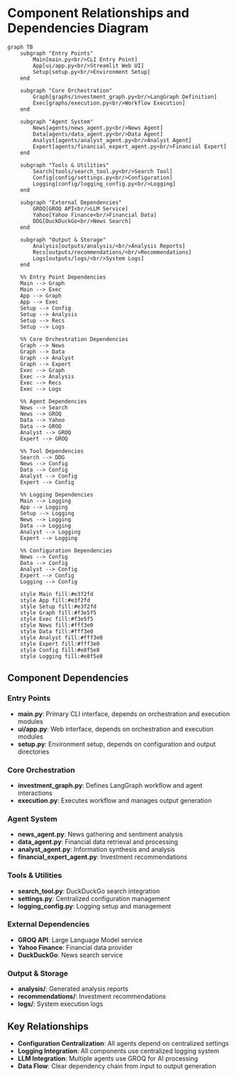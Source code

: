 # Component Relationships and Dependencies Diagram

```mermaid
graph TB
    subgraph "Entry Points"
        Main[main.py<br/>CLI Entry Point]
        App[ui/app.py<br/>Streamlit Web UI]
        Setup[setup.py<br/>Environment Setup]
    end
    
    subgraph "Core Orchestration"
        Graph[graphs/investment_graph.py<br/>LangGraph Definition]
        Exec[graphs/execution.py<br/>Workflow Execution]
    end
    
    subgraph "Agent System"
        News[agents/news_agent.py<br/>News Agent]
        Data[agents/data_agent.py<br/>Data Agent]
        Analyst[agents/analyst_agent.py<br/>Analyst Agent]
        Expert[agents/financial_expert_agent.py<br/>Financial Expert]
    end
    
    subgraph "Tools & Utilities"
        Search[tools/search_tool.py<br/>Search Tool]
        Config[config/settings.py<br/>Configuration]
        Logging[config/logging_config.py<br/>Logging]
    end
    
    subgraph "External Dependencies"
        GROQ[GROQ API<br/>LLM Service]
        Yahoo[Yahoo Finance<br/>Financial Data]
        DDG[DuckDuckGo<br/>News Search]
    end
    
    subgraph "Output & Storage"
        Analysis[outputs/analysis/<br/>Analysis Reports]
        Recs[outputs/recommendations/<br/>Recommendations]
        Logs[outputs/logs/<br/>System Logs]
    end
    
    %% Entry Point Dependencies
    Main --> Graph
    Main --> Exec
    App --> Graph
    App --> Exec
    Setup --> Config
    Setup --> Analysis
    Setup --> Recs
    Setup --> Logs
    
    %% Core Orchestration Dependencies
    Graph --> News
    Graph --> Data
    Graph --> Analyst
    Graph --> Expert
    Exec --> Graph
    Exec --> Analysis
    Exec --> Recs
    Exec --> Logs
    
    %% Agent Dependencies
    News --> Search
    News --> GROQ
    Data --> Yahoo
    Data --> GROQ
    Analyst --> GROQ
    Expert --> GROQ
    
    %% Tool Dependencies
    Search --> DDG
    News --> Config
    Data --> Config
    Analyst --> Config
    Expert --> Config
    
    %% Logging Dependencies
    Main --> Logging
    App --> Logging
    Setup --> Logging
    News --> Logging
    Data --> Logging
    Analyst --> Logging
    Expert --> Logging
    
    %% Configuration Dependencies
    News --> Config
    Data --> Config
    Analyst --> Config
    Expert --> Config
    Logging --> Config
    
    style Main fill:#e3f2fd
    style App fill:#e3f2fd
    style Setup fill:#e3f2fd
    style Graph fill:#f3e5f5
    style Exec fill:#f3e5f5
    style News fill:#fff3e0
    style Data fill:#fff3e0
    style Analyst fill:#fff3e0
    style Expert fill:#fff3e0
    style Config fill:#e8f5e8
    style Logging fill:#e8f5e8
```

## Component Dependencies

### Entry Points
- **main.py**: Primary CLI interface, depends on orchestration and execution modules
- **ui/app.py**: Web interface, depends on orchestration and execution modules
- **setup.py**: Environment setup, depends on configuration and output directories

### Core Orchestration
- **investment_graph.py**: Defines LangGraph workflow and agent interactions
- **execution.py**: Executes workflow and manages output generation

### Agent System
- **news_agent.py**: News gathering and sentiment analysis
- **data_agent.py**: Financial data retrieval and processing
- **analyst_agent.py**: Information synthesis and analysis
- **financial_expert_agent.py**: Investment recommendations

### Tools & Utilities
- **search_tool.py**: DuckDuckGo search integration
- **settings.py**: Centralized configuration management
- **logging_config.py**: Logging setup and management

### External Dependencies
- **GROQ API**: Large Language Model service
- **Yahoo Finance**: Financial data provider
- **DuckDuckGo**: News search service

### Output & Storage
- **analysis/**: Generated analysis reports
- **recommendations/**: Investment recommendations
- **logs/**: System execution logs

## Key Relationships

- **Configuration Centralization**: All agents depend on centralized settings
- **Logging Integration**: All components use centralized logging system
- **LLM Integration**: Multiple agents use GROQ for AI processing
- **Data Flow**: Clear dependency chain from input to output generation
